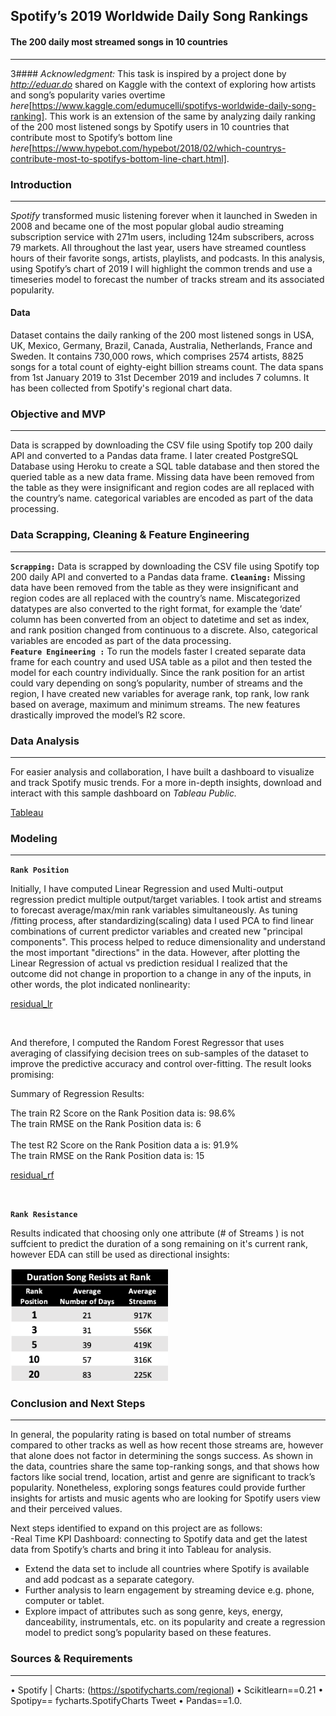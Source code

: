 

## **Spotify’s 2019 Worldwide Daily Song Rankings** <br>         
#### The 200 daily most streamed songs in 10 countries

___


3#### *Acknowledgment:* This task is inspired by a project done by *http://eduar.do* shared on Kaggle with the context of exploring how artists and song’s popularity varies overtime *here*[https://www.kaggle.com/edumucelli/spotifys-worldwide-daily-song-ranking]. This work is an extension of the same by analyzing daily ranking of the 200 most listened songs by Spotify users in 10 countries that contribute most to Spotify’s bottom line *here*[https://www.hypebot.com/hypebot/2018/02/which-countrys-contribute-most-to-spotifys-bottom-line-chart.html].



### Introduction
___

*Spotify* transformed music listening forever when it launched in Sweden in 2008 and became one of the most popular global audio streaming subscription service with 271m users, including 124m subscribers, across 79 markets. All throughout the last year, users have streamed countless hours of their favorite songs, artists, playlists, and podcasts. In this analysis, using Spotify’s chart of 2019 I will highlight the common trends and use a timeseries model to forecast the number of tracks stream and its associated popularity.

#### Data

Dataset contains the daily ranking of the 200 most listened songs in USA, UK, Mexico, Germany, Brazil, Canada, Australia, Netherlands, France and Sweden. It contains 730,000 rows, which comprises 2574 artists, 8825 songs for a total count of eighty-eight billion streams count.
The data spans from 1st January 2019 to 31st December 2019 and includes 7 columns.
It has been collected from Spotify's regional chart data.


### Objective and MVP
___

Data is scrapped by downloading the CSV file using Spotify top 200 daily API and converted to a Pandas data frame.  I later created PostgreSQL Database using Heroku to create a SQL table database and then stored the queried table as a new data frame. Missing data have been removed from the table as they were insignificant and region codes are all replaced with the country’s name. categorical variables are encoded as part of the data processing.



### Data Scrapping, Cleaning & Feature Engineering
___


**<code>Scrapping:</code>** Data is scrapped by downloading the CSV file using Spotify top 200 daily API and converted to a Pandas data frame.  **<code>Cleaning:</code>**  Missing data have been removed from the table as they were insignificant and region codes are all replaced with the country’s name. Miscategorized datatypes are also converted to the right format, for example the ‘date’ column has been converted from an object to datetime and set as index, and rank position changed from continuous to a discrete. Also, categorical variables are encoded as part of the data processing.<br> 
**<code>Feature Engineering :</code>** To run the models faster I created separate data frame for each country and used USA table as a pilot and then tested the model for each country individually. Since the rank position for an artist could vary depending on song’s popularity, number of streams and the region, I have created new variables for average rank, top rank, low rank based on average, maximum and minimum streams. The new features drastically improved the model’s R2 score. 



### Data Analysis
___

For easier analysis and collaboration, I have built a dashboard to visualize and track Spotify music trends. For a more in-depth insights, download and interact with this sample dashboard on *Tableau Public.* <br>

[Tableau](https://github.com/moriesam/Spotify-s-Worldwide-Daily-Song-Ranking/blob/master/plots/Tableau_consolidated.png)



### Modeling
___

**<code>Rank Position</code>**

Initially, I have computed Linear Regression and used Multi-output regression predict multiple output/target variables. I took artist and streams to forecast average/max/min rank variables simultaneously. As tuning /fitting process, after standardizing(scaling) data I used PCA to find linear combinations of current predictor variables and created new "principal components". This process helped to reduce dimensionality and understand the most important "directions" in the data.  However, after plotting the Linear Regression of actual vs prediction residual I realized that the outcome did not change in proportion to a change in any of the inputs, in other words, the plot indicated nonlinearity:<br>

[residual_lr](https://github.com/moriesam/Spotify-s-Worldwide-Daily-Song-Ranking/blob/master/plots/residual_overall_lr.png)

<br>

And therefore, I computed the Random Forest Regressor that uses  averaging of classifying decision trees on sub-samples of the dataset to improve the predictive accuracy and control over-fitting. The result looks promising:
  
Summary of Regression Results:

The train R2 Score on the Rank Position data is:  98.6% <br>
The train RMSE on the Rank Position data is:  6<br>
<br>
The test R2 Score on the Rank Position data a is: 91.9% <br>
The train RMSE on the Rank Position data is:  15<br>


[residual_rf](https://github.com/moriesam/Spotify-s-Worldwide-Daily-Song-Ranking/blob/master/plots/residual_overall_rf.png)

<br>

**<code>Rank Resistance</code>**

Results indicated that choosing only one attribute (# of Streams ) is not suffcient to predict the duration of a song remaining on it's current rank, however EDA can still be used as directional insights:

<img src="./plots/rank_resist.png" width="50%" height="30%">


<br>


### Conclusion and Next Steps
___

In general, the popularity rating is based on total number of streams compared to other tracks as well as how recent those streams are, however that alone does not factor in determining the songs success. As shown in the data, countries share the same top-ranking songs, and that shows how factors like social trend, location, artist and genre are significant to track’s popularity. Nonetheless, exploring songs features could provide further insights for artists and music agents who are looking for Spotify users view and their perceived values.

Next steps identified to expand on this project are as follows:<br>
-Real Time KPI Dashboard:  connecting to Spotify data and get the latest data from Spotify’s charts and bring it into Tableau for analysis.<br>
- Extend the data set to include all countries where Spotify is available and add podcast as a separate category.<br>
- Further analysis to learn engagement by streaming device e.g. phone, computer or tablet.<br>
- Explore impact of attributes such as song genre, keys, energy, danceability, instrumentals, etc. on its popularity and create a regression model to predict song’s popularity based on these features.



### Sources & Requirements
___

• Spotify | Charts: (https://spotifycharts.com/regional)
• Scikitlearn==0.21
• Spotipy== fycharts.SpotifyCharts Tweet
• Pandas==1.0.
